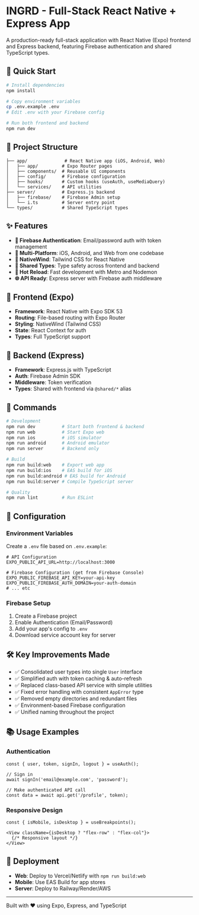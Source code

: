 # INGRD - Full-Stack React Native + Express App

A production-ready full-stack application with React Native (Expo) frontend and Express backend, featuring Firebase authentication and shared TypeScript types.

## 🚀 Quick Start

```bash
# Install dependencies
npm install

# Copy environment variables
cp .env.example .env
# Edit .env with your Firebase config

# Run both frontend and backend
npm run dev
```

## 📁 Project Structure

```
├── app/              # React Native app (iOS, Android, Web)
│   ├── app/         # Expo Router pages
│   ├── components/  # Reusable UI components
│   ├── config/      # Firebase configuration
│   ├── hooks/       # Custom hooks (useAuth, useMediaQuery)
│   └── services/    # API utilities
├── server/          # Express.js backend
│   ├── firebase/    # Firebase Admin setup
│   └── i.ts         # Server entry point
└── types/           # Shared TypeScript types
```

## ✨ Features

- **🔐 Firebase Authentication**: Email/password auth with token management
- **📱 Multi-Platform**: iOS, Android, and Web from one codebase
- **🎨 NativeWind**: Tailwind CSS for React Native
- **🔄 Shared Types**: Type safety across frontend and backend
- **🚀 Hot Reload**: Fast development with Metro and Nodemon
- **🌐 API Ready**: Express server with Firebase auth middleware

## 📱 Frontend (Expo)

- **Framework**: React Native with Expo SDK 53
- **Routing**: File-based routing with Expo Router
- **Styling**: NativeWind (Tailwind CSS)
- **State**: React Context for auth
- **Types**: Full TypeScript support

## 🚀 Backend (Express)

- **Framework**: Express.js with TypeScript
- **Auth**: Firebase Admin SDK
- **Middleware**: Token verification
- **Types**: Shared with frontend via `@shared/*` alias

## 🏃 Commands

```bash
# Development
npm run dev          # Start both frontend & backend
npm run web          # Start Expo web
npm run ios          # iOS simulator
npm run android      # Android emulator
npm run server       # Backend only

# Build
npm run build:web    # Export web app
npm run build:ios    # EAS build for iOS
npm run build:android # EAS build for Android
npm run build:server # Compile TypeScript server

# Quality
npm run lint         # Run ESLint
```

## 🔧 Configuration

### Environment Variables

Create a `.env` file based on `.env.example`:

```env
# API Configuration
EXPO_PUBLIC_API_URL=http://localhost:3000

# Firebase Configuration (get from Firebase Console)
EXPO_PUBLIC_FIREBASE_API_KEY=your-api-key
EXPO_PUBLIC_FIREBASE_AUTH_DOMAIN=your-auth-domain
# ... etc
```

### Firebase Setup

1. Create a Firebase project
2. Enable Authentication (Email/Password)
3. Add your app's config to `.env`
4. Download service account key for server

## 🛠️ Key Improvements Made

- ✅ Consolidated user types into single `User` interface
- ✅ Simplified auth with token caching & auto-refresh
- ✅ Replaced class-based API service with simple utilities
- ✅ Fixed error handling with consistent `AppError` type
- ✅ Removed empty directories and redundant files
- ✅ Environment-based Firebase configuration
- ✅ Unified naming throughout the project

## 📚 Usage Examples

### Authentication
```tsx
const { user, token, signIn, logout } = useAuth();

// Sign in
await signIn('email@example.com', 'password');

// Make authenticated API call
const data = await api.get('/profile', token);
```

### Responsive Design
```tsx
const { isMobile, isDesktop } = useBreakpoints();

<View className={isDesktop ? "flex-row" : "flex-col"}>
  {/* Responsive layout */}
</View>
```

## 🚢 Deployment

- **Web**: Deploy to Vercel/Netlify with `npm run build:web`
- **Mobile**: Use EAS Build for app stores
- **Server**: Deploy to Railway/Render/AWS

---

Built with ❤️ using Expo, Express, and TypeScript